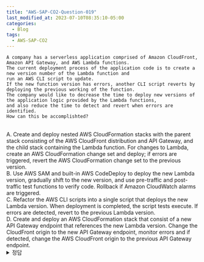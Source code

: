 ```yaml
---
title: "AWS-SAP-CO2-Question-019"
last_modified_at: 2023-07-10T08:35:10-05:00
categories:
  - Blog
tags:
  - AWS-SAP-CO2
---
```


```
A company has a serverless application comprised of Amazon CloudFront, Amazon API Gateway, and AWS Lambda functions.
The current deployment process of the application code is to create a new version number of the Lambda function and  
run an AWS CLI script to update.
If the new function version has errors, another CLI script reverts by deploying the previous working of the function.
The company would like to decrease the time to deploy new versions of the application logic provided by the Lambda functions,
and also reduce the time to detect and revert when errors are identified.
How can this be accomplishted?  
```
<br/>
A. Create and deploy nested AWS CloudFormation stacks with the parent stack consisting of the AWS CloudFront distribution and API Gateway, and the child stack containing the Lambda function.  
   For changes to Lambda, create an AWS CloudFormation change set and deploy; if errors are triggered, revert the AWS CloudFormation change set to the previous version.  
<br/>
B. Use AWS SAM and built-in AWS CodeDeploy to deploy the new Lambda version, gradually shift to the new version, and use pre-traffic and post-traffic test functions to verify code. Rollback if Amazon CloudWatch alarms are triggered.  
<br/>
C. Refactor the AWS CLI scripts into a single script that deploys the new Lambda version. When deployment is completed, the script tests execute. If errors are detected, revert to the previous Lambda version.  
<br/>
D. Create and deploy an AWS CloudFormation stack that consist of a new API Gateway endpoint that references the new Lambda version. Change the CloudFront origin to the new API Gateway endpoint, monitor errors and if detected, change the AWS CloudFront origin to the previous API Gateway endpoint.  
<br/>

<details>
  <summary>정답</summary>
  B
  <br/>
  SAM (Serverless Application Model)은 빌드-테스트-디플로이를 도와주는 프레임워크임.  
  만약 CloudFormation이 hood 상태에 있다면, CloudFormation 템플릿을 간단하게 생성, 갱신, 배포하는 방법이다.  
  CodeDeploy는 온프레미스 인스턴스와 람다펑션을 포함하는 어떤 인스턴스로의 배포를 자동화해주는 서비스이다.  
  SAM을 사용하면 SAM에 빌트인된 CodeDeploy를 사용해서 새로운 버전의 람다펑션을 배포할 수 있고 점차적으로 새로운 버전으로 트래픽을 옮길 수도 있다.  
  pre-traffic과 post-traffic 테스트도 (코드 유효성 검증을 위해) 진행할 수 있음  
  CloudWatch를 사용해서 어떤 케이스의 이슈라도 롤백할 수 있다.  
  이렇게 함으로써 좀 더 빠르고 효과적으로 배포를 진행할 수 있다. (에러 발생시 더욱 안정된 롤백 뿐 아니라)  
</deatils>
